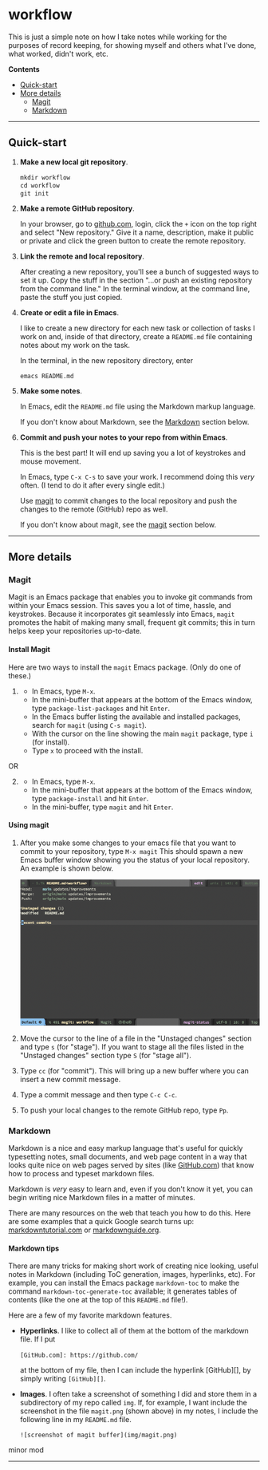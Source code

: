 # workflow

This is just a simple note on how I take notes while working for the purposes of record keeping,
for showing myself and others what I've done, what worked, didn't work, etc.


**Contents**

- [Quick-start](#quick-start)
- [More details](#more-details)
    - [Magit](#magit)
    - [Markdown](#markdown)


--------------

## Quick-start

1. **Make a new local git repository**.

   ```
   mkdir workflow
   cd workflow
   git init
   ```

2. **Make a remote GitHub repository**.

   In your browser, go to [github.com][], login, click the `+` icon on the top right and select "New repository."
   Give it a name, description, make it public or private and click the green button to create the remote repository.
   
3. **Link the remote and local repository**.

   After creating a new repository, you'll see a bunch of suggested ways to set it up.
   Copy the stuff in the section "…or push an existing repository from the command line."
   In the terminal window, at the command line, paste the stuff you just copied.   
   
4. **Create or edit a file in Emacs**.

   I like to create a new directory for each new task or collection of tasks I work on and,
   inside of that directory, create a `README.md` file containing notes about my work on the task.

   In the terminal, in the new repository directory, enter

   ```
   emacs README.md
   ```

5. **Make some notes**.

   In Emacs, edit the `README.md` file using the Markdown markup language.
   
   If you don't know about Markdown, see the [Markdown](#markdown) section below.
   
6. **Commit and push your notes to your repo from within Emacs**.

   This is the best part!  It will end up saving you a lot of keystrokes and mouse movement.
   
   In Emacs, type `C-x C-s` to save your work.  I recommend doing this *very* often. (I tend to do it after every single edit.)
   
   Use [magit](#magit) to commit changes to the local repository and push the changes to the remote (GitHub) repo as well.
   
   If you don't know about magit, see the [magit](#magit) section below.

----------------------

## More details
   
### Magit
   
Magit is an Emacs package that enables you to invoke git commands from within your Emacs session.
This saves you a lot of time, hassle, and keystrokes.
Because it incorporates git seamlessly into Emacs, `magit` promotes the habit of making many small, frequent git commits;
this in turn helps keep your repositories up-to-date.

#### Install Magit

Here are two ways to install the `magit` Emacs package. (Only do one of these.)

1.  * In Emacs, type `M-x`.
    * In the mini-buffer that appears at the bottom of the Emacs window, type `package-list-packages` and hit `Enter`.
    * In the Emacs buffer listing the available and installed packages, search for `magit` (using `C-s magit`).
    * With the cursor on the line showing the main `magit` package, type `i` (for install).
    * Type `x` to proceed with the install.

OR

2.  * In Emacs, type `M-x`.
    * In the mini-buffer that appears at the bottom of the Emacs window, type `package-install` and hit `Enter`.
    * In the mini-buffer, type `magit` and hit `Enter`.

#### Using magit

1.  After you make some changes to your emacs file that you want to commit to your repository, type `M-x magit`
    This should spawn a new Emacs buffer window showing you the status of your local repository.  An example is shown below.
    
    ![screenshot of magit buffer](img/magit.png)


2.  Move the cursor to the line of a file in the "Unstaged changes" section and type `s` (for "stage").
    If you want to stage all the files listed in the "Unstaged changes" section type `S` (for "stage all").
    
3.  Type `cc` (for "commit").  This will bring up a new buffer where you can insert a new commit message.

4.  Type a commit message and then type `C-c C-c`.

5.  To push your local changes to the remote GitHub repo, type `Pp`.


### Markdown

Markdown is a nice and easy markup language that's useful for quickly typesetting notes, small documents, and 
web page content in a way that looks quite nice on web pages served by sites (like [GitHub.com][])
that know how to process and typeset markdown files.

Markdown is *very* easy to learn and, even if you don't know it yet, you can begin writing nice 
Markdown files in a matter of minutes.

There are many resources on the web that teach you how to do this. Here are some
examples that a quick Google search turns up: [markdowntutorial.com][] or [markdownguide.org][].
   
#### Markdown tips

There are many tricks for making short work of creating nice looking, useful notes in Markdown (including ToC generation, images, hyperlinks, etc).
For example, you can install the Emacs package `markdown-toc` to make the command `markdown-toc-generate-toc` available;
it generates tables of contents (like the one at the top of this `README.md` file!).

Here are a few of my favorite markdown features.

-  **Hyperlinks**. I like to collect all of them at the bottom of the markdown file.  If I put 

   `[GitHub.com]: https://github.com/`

   at the bottom of my file, then I can include the hyperlink [GitHub][], by simply writing `[GitHub][]`.
   
-  **Images**.  I often take a screenshot of something I did and store them in a subdirectory of my repo called `img`.
   If, for example, I want include the screenshot in the file `magit.png` (shown above) in my notes, I include the 
   following line in my `README.md` file.

   ```
   ![screenshot of magit buffer](img/magit.png)
   ```
   
minor mod

----------------------------------


[github.com]: https://github.com/
[GitHub.com]: https://github.com/
[markdowntutorial.com]: https://www.markdowntutorial.com/
[markdownguide.org]: https://www.markdownguide.org/
